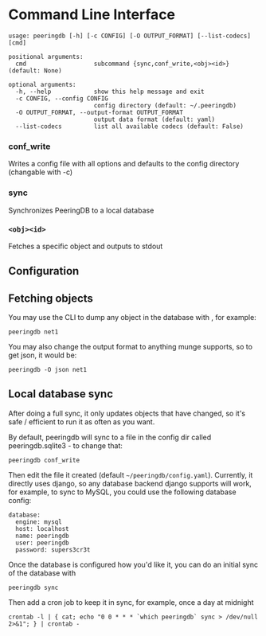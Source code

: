
# Command Line Interface

    usage: peeringdb [-h] [-c CONFIG] [-O OUTPUT_FORMAT] [--list-codecs] [cmd]

    positional arguments:
      cmd                   subcommand {sync,conf_write,<obj><id>} (default: None)

    optional arguments:
      -h, --help            show this help message and exit
      -c CONFIG, --config CONFIG
                            config directory (default: ~/.peeringdb)
      -O OUTPUT_FORMAT, --output-format OUTPUT_FORMAT
                            output data format (default: yaml)
      --list-codecs         list all available codecs (default: False)

### conf_write
Writes a config file with all options and defaults to the config directory (changable with -c)

### sync
Synchronizes PeeringDB to a local database

### `<obj><id>`
Fetches a specific object and outputs to stdout

## Configuration

## Fetching objects

You may use the CLI to dump any object in the database with <object tag><id>, for example:

    peeringdb net1

You may also change the output format to anything munge supports, so to get json, it would be:

    peeringdb -O json net1

## Local database sync

After doing a full sync, it only updates objects that have changed, so it's safe / efficient to run it as often as you want.

By default, peeringdb will sync to a file in the config dir called peeringdb.sqlite3 - to change that:

    peeringdb conf_write

Then edit the file it created (default `~/peeringdb/config.yaml`). Currently, it directly uses django, so any database backend django supports will work, for example, to sync to MySQL, you could use the following database config:

    database:
      engine: mysql
      host: localhost
      name: peeringdb
      user: peeringdb
      password: supers3cr3t

Once the database is configured how you'd like it, you can do an initial sync of the database with

    peeringdb sync

Then add a cron job to keep it in sync, for example, once a day at midnight

    crontab -l | { cat; echo "0 0 * * * `which peeringdb` sync > /dev/null 2>&1"; } | crontab -
